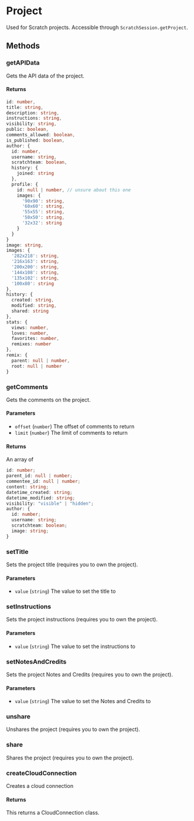 # Project

Used for Scratch projects. Accessible through `ScratchSession.getProject`.

## Methods

### getAPIData

Gets the API data of the project.

#### Returns

```ts
id: number,
title: string,
description: string,
instructions: string,
visibility: string,
public: boolean,
comments_allowed: boolean,
is_published: boolean,
author: {
  id: number,
  username: string,
  scratchteam: boolean,
  history: {
    joined: string
  },
  profile: {
    id: null | number, // unsure about this one
    images: {
      '90x90': string,
      '60x60': string,
      '55x55': string,
      '50x50': string,
      '32x32': string
    }
  }
}
image: string,
images: {
  '282x218': string,
  '216x163': string,
  '200x200': string,
  '144x108': string,
  '135x102': string,
  '100x80': string
},
history: {
  created: string,
  modified: string,
  shared: string
},
stats: {
  views: number,
  loves: number,
  favorites: number,
  remixes: number
},
remix: {
  parent: null | number,
  root: null | number
}
```

### getComments

Gets the comments on the project.

#### Parameters

- `offset` (`number`) The offset of comments to return
- `limit` (`number`) The limit of comments to return

#### Returns

An array of

```ts
id: number;
parent_id: null | number;
commentee_id: null | number;
content: string;
datetime_created: string;
datetime_modified: string;
visibility: "visible" | "hidden";
author: {
  id: number;
  username: string;
  scratchteam: boolean;
  image: string;
}
```

### setTitle

Sets the project title (requires you to own the project).

#### Parameters

- `value` (`string`) The value to set the title to

### setInstructions

Sets the project instructions (requires you to own the project).

#### Parameters

- `value` (`string`) The value to set the instructions to

### setNotesAndCredits

Sets the project Notes and Credits (requires you to own the project).

#### Parameters

- `value` (`string`) The value to set the Notes and Credits to

### unshare

Unshares the project (requires you to own the project).

### share

Shares the project (requires you to own the project).

### createCloudConnection

Creates a cloud connection

#### Returns

This returns a CloudConnection class.
